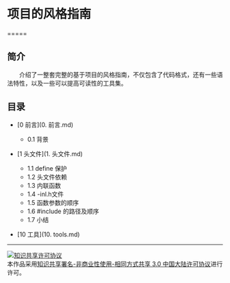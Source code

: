 # 项目的风格指南 #
=====

## 简介 ##
　　介绍了一整套完整的基于项目的风格指南，不仅包含了代码格式，还有一些语法特性，以及一些可以提高可读性的工具集。
　　　　
## 目录 ##
 -  [0 前言](0. 前言.md)
     -  0.1 背景
 -  [1 头文件](1. 头文件.md) 
     -  1.1 define 保护
     -  1.2 头文件依赖
     -  1.3 内联函数
     -  1.4 -inl.h文件
     -  1.5 函数参数的顺序
     -  1.6 #include 的路径及顺序
     -  1.7 小结
 
 -  [10 工具](10. tools.md)
 
 
 ---- 
<a rel="license" href="http://creativecommons.org/licenses/by-nc-sa/3.0/cn/"><img alt="知识共享许可协议" style="border-width:0" src="https://i.creativecommons.org/l/by-nc-sa/3.0/cn/88x31.png" /></a><br />本作品采用<a rel="license" href="http://creativecommons.org/licenses/by-nc-sa/3.0/cn/">知识共享署名-非商业性使用-相同方式共享 3.0 中国大陆许可协议</a>进行许可。 
